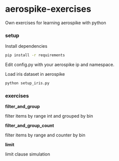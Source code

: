 # aerospike-exercises
Own exercises for learning aerospike with python

### setup

Install dependencies
```bash
pip install -r requirements
```

Edit config.py with your aerospike ip and namespace.

Load iris dataset in aerospike
```bash
python setup_iris.py
```

### exercises

**filter_and_group**

filter items by range int and grouped by bin

**filter_and_group_count**

filter items by range and counter by bin

**limit**

limit clause simulation
